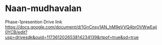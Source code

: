 # Naan-mudhavalan
Phase-1presention
Drive link
https://docs.google.com/document/d/1GnCnsy1AN_hM9eVVQ4brOVWwEaji0YCB/edit?usp=drivesdk&ouid=117361202653814234139&rtpof=true&sd=true
